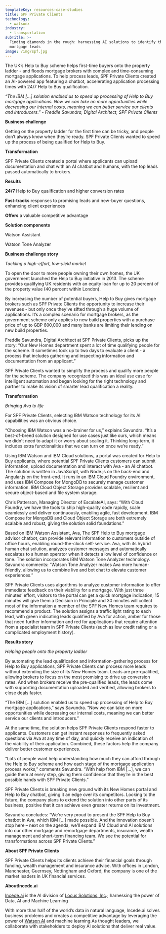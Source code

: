```yaml
---
templateKey: resources-case-studies
title: SPF Private Clients
technology:
  - watsonx
industry:
  - transportation
subTitle: >-
  Finding diamonds in the rough: harnessing AI solutions to identify the best
  mortgage leads
image: /img/spf.jpg
---
```

The UK’s Help to Buy scheme helps first-time buyers onto the property ladder - and floods mortgage brokers with complex and time-consuming mortgage applications. To help process leads, SPF Private Clients created an AI-powered app featuring a chatbot, accelerating application processing times with 24/7 Help to Buy qualification.

*“The IBM \[...] solution enabled us to speed up processing of Help to Buy mortgage applications. Now we can take on more opportunities while decreasing our internal costs, meaning we can better service our clients and introducers.” - Freddie Savundra, Digital Architect, SPF Private Clients*



**Business challenge**

Getting on the property ladder for the first time can be tricky, and people don’t always know when they’re ready. SPF Private Clients wanted to speed up the process of being qualified for Help to Buy.



**Transformation**

SPF Private Clients created a portal where applicants can upload documentation and chat with an AI chatbot and humans, with the top leads passed automatically to brokers.



**Results**

**24/7** Help to Buy qualification and higher conversion rates

**Fast-tracks** responses to promising leads and new-buyer questions, enhancing client experiences

**Offers** a valuable competitive advantage



**Solution components**

Watson Assistant

Watson Tone Analyzer



**Business challenge story**

*Tackling a high-effort, low-yield market*

To open the door to more people owning their own homes, the UK government launched the Help to Buy initiative in 2013. The scheme provides qualifying UK residents with an equity loan for up to 20 percent of the property value (40 percent within London).

By increasing the number of potential buyers, Help to Buy gives mortgage brokers such as SPF Private Clients the opportunity to increase their revenues - but only once they’ve sifted through a huge volume of applications. It’s a complex scenario for mortgage brokers, as the government scheme only applies to new build properties with a purchase price of up to GBP 600,000 and many banks are limiting their lending on new build properties.

Freddie Savundra, Digital Architect at SPF Private Clients, picks up the story: “Our New Homes department spent a lot of time qualifying people for the scheme. It sometimes took up to two days to evaluate a client - a process that includes gathering and inspecting information and documentation from an applicant.”

SPF Private Clients wanted to simplify the process and qualify more people for the scheme. The company recognized this was an ideal use case for intelligent automation and began looking for the right technology and partner to make its vision of smarter lead qualification a reality.



**Transformation**

*Bringing Ava to life*

For SPF Private Clients, selecting IBM Watson technology for its AI capabilities was an obvious choice.

“Choosing IBM Watson was a no-brainer for us,” explains Savundra. “It’s a best-of-breed solution designed for use cases just like ours, which means we didn’t need to adapt it or worry about scaling it. Thinking long-term, it includes extra functionalities that we can turn on once we’re ready.”

Using IBM Watson and IBM Cloud solutions, a portal was created for Help to Buy applicants, where potential SPF Private Clients customers can submit information, upload documentation and interact with Ava - an AI chatbot. The solution is written in JavaScript, with Node.js on the back-end and Angular.js on the front-end. It runs in an IBM Cloud Foundry environment, and uses IBM Compose for MongoDB to securely manage customer information. IBM Cloud Object Storage provides scalable, resilient and secure object-based and file system storage.

Chris Patterson, Managing Director of EscalateAI, says: “With Cloud Foundry, we have the tools to ship high-quality code rapidly, scale seamlessly and deliver continuously, enabling agile, fast development. IBM Compose for MongoDB and Cloud Object Storage are both extremely scalable and robust, giving the solution solid foundations.”

Based on IBM Watson Assistant, Ava, The SPF Help to Buy mortgage advisor chatbot, can provide relevant information to customers outside of office hours, enabling round-the-clock self-service. Ava, with its hybrid human chat solution, analyzes customer messages and automatically escalates to a human operator when it detects a low level of confidence or tone. The solution incorporates IBM Watson Tone Analyzer technology. Savundra comments: “Watson Tone Analyzer makes Ava more human-friendly, allowing us to combine live and bot chat to elevate customer experiences.”

SPF Private Clients uses algorithms to analyze customer information to offer immediate feedback on their viability for a mortgage. With just three minutes’ effort, visitors to the portal can get a quick mortgage indication; 15 minutes will give them a Decision in Principle and 30 minutes will collect most of the information a member of the SPF New Homes team requires to recommend a product. The solution assigns a traffic light rating to each lead, with green indicating leads qualified by Ava for action, amber for those that need further information and red for applications that require attention from a specialist team in SPF Private Clients (such as low credit rating or a complicated employment history).



**Results story**

*Helping people onto the property ladder*

By automating the lead qualification and information-gathering process for Help to Buy applications, SPF Private Clients can process more leads without extending the size of its New Homes team. Leads are pre-qualified, allowing brokers to focus on the most promising to drive up conversion rates. And when brokers receive the pre-qualified leads, the leads come with supporting documentation uploaded and verified, allowing brokers to close deals faster.

“The IBM \[...] solution enabled us to speed up processing of Help to Buy mortgage applications,” says Savundra. “Now we can take on more opportunities while decreasing our internal costs, meaning we can better service our clients and introducers.”

At the same time, the solution helps SPF Private Clients respond faster to applicants. Customers can get instant responses to frequently asked questions via Ava at any time of day, and quickly receive an indication of the viability of their application. Combined, these factors help the company deliver better customer experiences.



“Lots of people want help understanding how much they can afford through the Help to Buy scheme and how each stage of the mortgage application process works,” comments Savundra. “With help from IBM \[...], we can guide them at every step, giving them confidence that they’re in the best possible hands with SPF Private Clients.”



SPF Private Clients is breaking new ground with its New Homes portal and Help to Buy chatbot, giving it an edge over its competitors. Looking to the future, the company plans to extend the solution into other parts of its business, positive that it can achieve even greater returns on its investment.



Savundra concludes: “We’re very proud to present the SPF Help to Buy chatbot in Ava, which IBM \[...] made possible. And the innovation doesn’t stop here – next on the agenda, we’ll expand IBM Cloud and AI solutions into our other mortgage and remortgage departments, insurance, wealth management and short-term financing team. We see the potential for transformations across SPF Private Clients.”



**About SPF Private Clients**

SPF Private Clients helps its clients achieve their financial goals through funding, wealth management and insurance advice. With offices in London, Manchester, Guernsey, Nottingham and Oxford, the company is one of the market leaders in UK financial services.



**AboutIncede.ai**

[Incede.ai](https://www.incede.ai) is the AI division of [Locus Solutions, Inc](http://www.locussolutions.com).; harnessing the power of Data, AI and Machine Learning



With more than half of the world’s data in natural language, Incede.ai solves business problems and creates a competitive advantage by leveraging the power of [Watson AI](https://www.ibm.com/watson) and machine learning.As thought leaders, we collaborate with stakeholders to deploy AI solutions that deliver real value.
